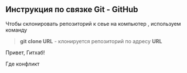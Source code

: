 ## Инструкция по связке Git - GitHub

Чтобы склонировать репозиторий к сеье на компьютер , используем команду

> **git clone URL** - клонируется репозиторий по адресу **URL**

Привет, Гитхаб!

Где конфликт

